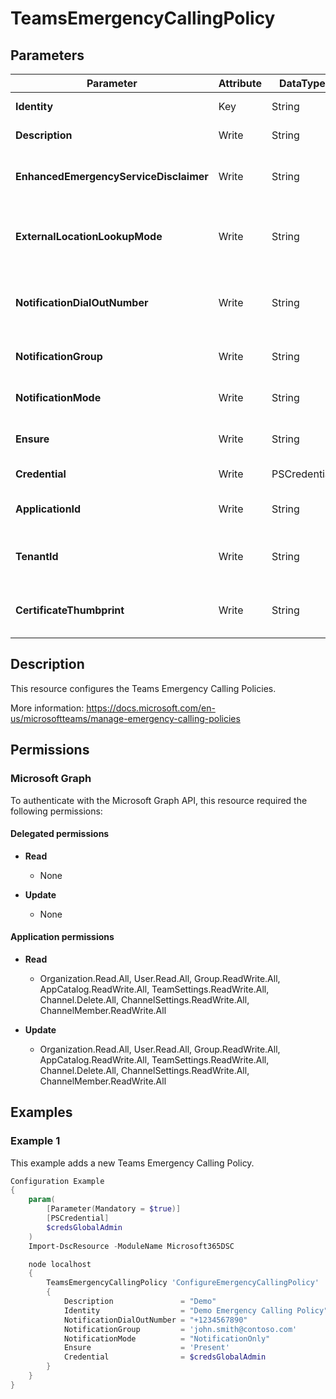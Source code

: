 ﻿# TeamsEmergencyCallingPolicy

## Parameters

| Parameter | Attribute | DataType | Description | Allowed Values |
| --- | --- | --- | --- | --- |
| **Identity** | Key | String | Identity of the Teams Emergency Calling Policy. | |
| **Description** | Write | String | Description of the Teams Emergency Calling Policy. | |
| **EnhancedEmergencyServiceDisclaimer** | Write | String | Allows the tenant administrator to configure a text string, which is shown at the top of the Calls app. | |
| **ExternalLocationLookupMode** | Write | String | Enables ExternalLocationLookupMode. This mode allows users to set Emergency addresses for remote locations. | `Disabled`, `Enabled` |
| **NotificationDialOutNumber** | Write | String | This parameter represents PSTN number which can be dialed out if NotificationMode is set to either of the two Conference values. | |
| **NotificationGroup** | Write | String | NotificationGroup is a email list of users and groups to be notified of an emergency call. | |
| **NotificationMode** | Write | String | The type of conference experience for security desk notification. | `NotificationOnly`, `ConferenceMuted`, `ConferenceUnMuted` |
| **Ensure** | Write | String | Present ensures the policy exists, absent ensures it is removed. | `Present`, `Absent` |
| **Credential** | Write | PSCredential | Credentials of the Teams Global Admin. | |
| **ApplicationId** | Write | String | Id of the Azure Active Directory application to authenticate with. | |
| **TenantId** | Write | String | Name of the Azure Active Directory tenant used for authentication. Format contoso.onmicrosoft.com | |
| **CertificateThumbprint** | Write | String | Thumbprint of the Azure Active Directory application's authentication certificate to use for authentication. | |


## Description

This resource configures the Teams Emergency Calling Policies.

More information: https://docs.microsoft.com/en-us/microsoftteams/manage-emergency-calling-policies

## Permissions

### Microsoft Graph

To authenticate with the Microsoft Graph API, this resource required the following permissions:

#### Delegated permissions

- **Read**

    - None

- **Update**

    - None

#### Application permissions

- **Read**

    - Organization.Read.All, User.Read.All, Group.ReadWrite.All, AppCatalog.ReadWrite.All, TeamSettings.ReadWrite.All, Channel.Delete.All, ChannelSettings.ReadWrite.All, ChannelMember.ReadWrite.All

- **Update**

    - Organization.Read.All, User.Read.All, Group.ReadWrite.All, AppCatalog.ReadWrite.All, TeamSettings.ReadWrite.All, Channel.Delete.All, ChannelSettings.ReadWrite.All, ChannelMember.ReadWrite.All

## Examples

### Example 1

This example adds a new Teams Emergency Calling Policy.

```powershell
Configuration Example
{
    param(
        [Parameter(Mandatory = $true)]
        [PSCredential]
        $credsGlobalAdmin
    )
    Import-DscResource -ModuleName Microsoft365DSC

    node localhost
    {
        TeamsEmergencyCallingPolicy 'ConfigureEmergencyCallingPolicy'
        {
            Description               = "Demo"
            Identity                  = "Demo Emergency Calling Policy"
            NotificationDialOutNumber = "+1234567890"
            NotificationGroup         = 'john.smith@contoso.com'
            NotificationMode          = "NotificationOnly"
            Ensure                    = 'Present'
            Credential                = $credsGlobalAdmin
        }
    }
}
```

